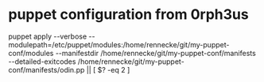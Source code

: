 puppet configuration from 0rph3us
=================================


puppet apply --verbose  --modulepath=/etc/puppet/modules:/home/rennecke/git/my-puppet-conf/modules --manifestdir /home/rennecke/git/my-puppet-conf/manifests --detailed-exitcodes /home/rennecke/git/my-puppet-conf/manifests/odin.pp || [ $? -eq 2 ]
